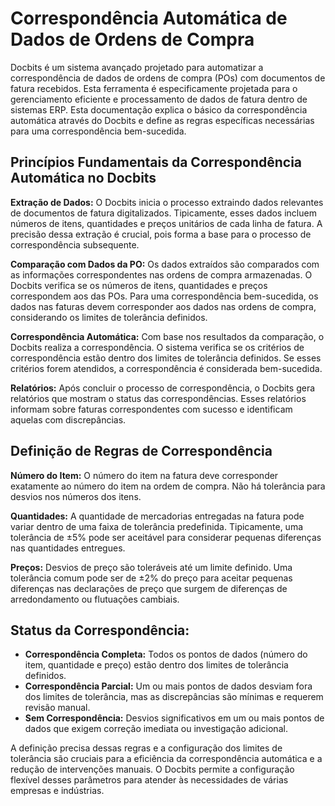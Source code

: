 # Correspondência Automática de Dados de Ordens de Compra

Docbits é um sistema avançado projetado para automatizar a correspondência de dados de ordens de compra (POs) com documentos de fatura recebidos. Esta ferramenta é especificamente projetada para o gerenciamento eficiente e processamento de dados de fatura dentro de sistemas ERP. Esta documentação explica o básico da correspondência automática através do Docbits e define as regras específicas necessárias para uma correspondência bem-sucedida.

## **Princípios Fundamentais da Correspondência Automática no Docbits**

**Extração de Dados:** O Docbits inicia o processo extraindo dados relevantes de documentos de fatura digitalizados. Tipicamente, esses dados incluem números de itens, quantidades e preços unitários de cada linha de fatura. A precisão dessa extração é crucial, pois forma a base para o processo de correspondência subsequente.

**Comparação com Dados da PO:** Os dados extraídos são comparados com as informações correspondentes nas ordens de compra armazenadas. O Docbits verifica se os números de itens, quantidades e preços correspondem aos das POs. Para uma correspondência bem-sucedida, os dados nas faturas devem corresponder aos dados nas ordens de compra, considerando os limites de tolerância definidos.

**Correspondência Automática:** Com base nos resultados da comparação, o Docbits realiza a correspondência. O sistema verifica se os critérios de correspondência estão dentro dos limites de tolerância definidos. Se esses critérios forem atendidos, a correspondência é considerada bem-sucedida.

**Relatórios:** Após concluir o processo de correspondência, o Docbits gera relatórios que mostram o status das correspondências. Esses relatórios informam sobre faturas correspondentes com sucesso e identificam aquelas com discrepâncias.

## **Definição de Regras de Correspondência**

**Número do Item:** O número do item na fatura deve corresponder exatamente ao número do item na ordem de compra. Não há tolerância para desvios nos números dos itens.

**Quantidades:** A quantidade de mercadorias entregadas na fatura pode variar dentro de uma faixa de tolerância predefinida. Tipicamente, uma tolerância de ±5% pode ser aceitável para considerar pequenas diferenças nas quantidades entregues.

**Preços:** Desvios de preço são toleráveis até um limite definido. Uma tolerância comum pode ser de ±2% do preço para aceitar pequenas diferenças nas declarações de preço que surgem de diferenças de arredondamento ou flutuações cambiais.

## **Status da Correspondência:**

* **Correspondência Completa:** Todos os pontos de dados (número do item, quantidade e preço) estão dentro dos limites de tolerância definidos.
* **Correspondência Parcial:** Um ou mais pontos de dados desviam fora dos limites de tolerância, mas as discrepâncias são mínimas e requerem revisão manual.
* **Sem Correspondência:** Desvios significativos em um ou mais pontos de dados que exigem correção imediata ou investigação adicional.

A definição precisa dessas regras e a configuração dos limites de tolerância são cruciais para a eficiência da correspondência automática e a redução de intervenções manuais. O Docbits permite a configuração flexível desses parâmetros para atender às necessidades de várias empresas e indústrias.
